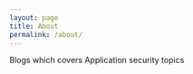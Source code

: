 ```yaml
---
layout: page
title: About
permalink: /about/
---
```


Blogs which covers Application security topics 
